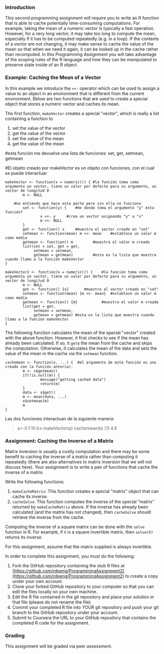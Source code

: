 ### Introduction

This second programming assignment will require you to write an R
function that is able to cache potentially time-consuming computations.
For example, taking the mean of a numeric vector is typically a fast
operation. However, for a very long vector, it may take too long to
compute the mean, especially if it has to be computed repeatedly (e.g.
in a loop). If the contents of a vector are not changing, it may make
sense to cache the value of the mean so that when we need it again, it
can be looked up in the cache rather than recomputed. In this
Programming Assignment you will take advantage of the scoping rules of
the R language and how they can be manipulated to preserve state inside
of an R object.

### Example: Caching the Mean of a Vector

In this example we introduce the `<<-` operator which can be used to
assign a value to an object in an environment that is different from the
current environment. Below are two functions that are used to create a
special object that stores a numeric vector and caches its mean.

The first function, `makeVector` creates a special "vector", which is
really a list containing a function to

1.  set the value of the vector
2.  get the value of the vector
3.  set the value of the mean
4.  get the value of the mean

<!-- -->
#esta función me devuelve una lista de funciones: set, get, setmean, getmean

#El objeto creado por makeVector es un objeto con funciones, con el cual se puede interactuar

    makeVector <- function(x = numeric()) {	#la función toma como argumento un vector, tiene un valor por defecto para su argumento, un vector de longitud 0
            m <- NULL

		#no entiendo que hace esta parte pero sin ella no funciona
            set <- function(y) {	#de donde toma el argumento "y" esta función?
                    x <<- y		#crea un vector asignando "y" a "x"
                    m <<- NULL
            }
            get <- function() x		#muestra el vector creado en "set"
            setmean <- function(mean) m <<- mean	#establece un valor m como media
            getmean <- function() m			#muestra el valor m creado
            list(set = set, get = get,
                 setmean = setmean,
                 getmean = getmean)			#esta es la lista que muestra cuando llamo a la función makeVector
    }

    makeVector2 <- function(x = numeric()) {	#la función toma como argumento un vector, tiene un valor por defecto para su argumento, un vector de longitud 0
            m <- NULL
            get <- function() {x}		#muestra el vector creado en "set"
            setmean <- function(mean) {m <<- mean}	#establece un valor m como media
            getmean <- function() {m}			#muestra el valor m creado
            list(get = get,
                 setmean = setmean,
                 getmean = getmean)	#esta es la lista que muestra cuando llamo a la función makeVector
    }

    
    
The following function calculates the mean of the special "vector"
created with the above function. However, it first checks to see if the
mean has already been calculated. If so, it `get`s the mean from the
cache and skips the computation. Otherwise, it calculates the mean of
the data and sets the value of the mean in the cache via the `setmean`
function.

    cachemean <- function(x, ...) {  #el argumento de esta función es uno creado con la función anterior.
            m <- x$getmean()
            if(!is.null(m)) {
                    message("getting cached data")
                    return(m)
            }
            data <- x$get()
            m <- mean(data, ...)
            x$setmean(m)
            m
    }


Las dos funciones interactuan de la siguiente manera:

> a<-0.1:10
> b<-makeVector(a)
> cachemean(b)
[1] 4.6

    
### Assignment: Caching the Inverse of a Matrix

Matrix inversion is usually a costly computation and there may be some
benefit to caching the inverse of a matrix rather than computing it
repeatedly (there are also alternatives to matrix inversion that we will
not discuss here). Your assignment is to write a pair of functions that
cache the inverse of a matrix.

Write the following functions:

1.  `makeCacheMatrix`: This function creates a special "matrix" object
    that can cache its inverse.
2.  `cacheSolve`: This function computes the inverse of the special
    "matrix" returned by `makeCacheMatrix` above. If the inverse has
    already been calculated (and the matrix has not changed), then
    `cacheSolve` should retrieve the inverse from the cache.

Computing the inverse of a square matrix can be done with the `solve`
function in R. For example, if `X` is a square invertible matrix, then
`solve(X)` returns its inverse.

For this assignment, assume that the matrix supplied is always
invertible.

In order to complete this assignment, you must do the following:

1.  Fork the GitHub repository containing the stub R files at
    [https://github.com/rdpeng/ProgrammingAssignment2](https://github.com/rdpeng/ProgrammingAssignment2)
    to create a copy under your own account.
2.  Clone your forked GitHub repository to your computer so that you can
    edit the files locally on your own machine.
3.  Edit the R file contained in the git repository and place your
    solution in that file (please do not rename the file).
4.  Commit your completed R file into YOUR git repository and push your
    git branch to the GitHub repository under your account.
5.  Submit to Coursera the URL to your GitHub repository that contains
    the completed R code for the assignment.

### Grading

This assignment will be graded via peer assessment.
